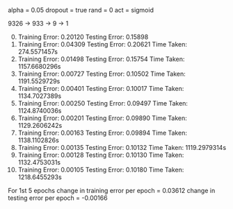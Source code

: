alpha = 0.05
dropout = true
rand = 0
act = sigmoid

9326 -> 933 -> 9 -> 1

0) Training Error: 0.20120      Testing Error: 0.15898
1) Training Error: 0.04309      Testing Error: 0.20621  Time Taken: 274.5571457s
6) Training Error: 0.01498      Testing Error: 0.15754  Time Taken: 1157.6680296s
11) Training Error: 0.00727     Testing Error: 0.10502  Time Taken: 1191.5529729s
16) Training Error: 0.00401     Testing Error: 0.10017  Time Taken: 1134.7027389s
21) Training Error: 0.00250     Testing Error: 0.09497  Time Taken: 1124.8740036s
26) Training Error: 0.00201     Testing Error: 0.09890  Time Taken: 1129.2606242s
31) Training Error: 0.00163     Testing Error: 0.09894  Time Taken: 1138.1102826s
35) Training Error: 0.00135     Testing Error: 0.10132  Time Taken: 1119.2979314s
41) Training Error: 0.00128     Testing Error: 0.10130  Time Taken: 1132.4753031s
46) Training Error: 0.00105     Testing Error: 0.10180  Time Taken: 1218.6455293s

For 1st 5 epochs
change in training error per epoch = 0.03612
change in testing error per epoch = -0.00166